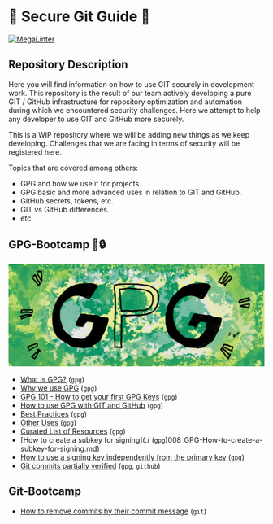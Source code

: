 # 🚨 Secure Git Guide 🚨

[![MegaLinter](https://github.com/Nautilus-Cyberneering/GPG-Bootcamp/actions/workflows/mega-linter.yml/badge.svg)](https://github.com/Nautilus-Cyberneering/GPG-Bootcamp/actions/workflows/mega-linter.yml)

## Repository Description

Here you will find information on how to use GIT securely in development work.
This repository is the result of our team actively developing a pure GIT / GitHub infrastructure for repository optimization and automation during which we encountered security challenges.
Here we attempt to help any developer to use GIT and GitHub more securely.

This is a WIP repository where we will be adding new things as we keep developing.
Challenges that we are facing in terms of security will be registered here.

Topics that are covered among others:

- GPG and how we use it for projects.
- GPG basic and more advanced uses in relation to GIT and GitHub.
- GitHub secrets, tokens, etc.
- GIT vs GitHub differences.
- etc.

## GPG-Bootcamp 🔑🔒

![GPG](media/GPG.jpg)

- [What is GPG?](./001_GPG-What-is-GPG.md) (`gpg`)
- [Why we use GPG](./002_GPG-Why-we-use-GPG.md) (`gpg`)
- [GPG 101 - How to get your first GPG Keys](./003-GPG-101-How-to-get-your-first-GPG-Keys.md) (`gpg`)
- [How to use GPG with GIT and GitHub](./004_GPG-How-to-use-GPG-with-GIT-and-GitHub.md) (`gpg`)
- [Best Practices](./005_GPG-Best-Practices.md) (`gpg`)
- [Other Uses](./006_GPG-Other-Uses.md) (`gpg`)
- [Curated List of Resources](./007_GPG-Curated-List-of-Resources.md) (`gpg`)
- [How to create a subkey for signing](./ (`gpg`)008_GPG-How-to-create-a-subkey-for-signing.md)
- [How to use a signing key independently from the primary key](./009_GPG-How-to-use-a-signing-key-independently-from-primary-key.md) (`gpg`)
- [Git commits partially verified](./010_GPG-Git-commits-partially-verified.md) (`gpg`, `github`)

## Git-Bootcamp

- [How to remove commits by their commit message](./011_How-to-remove-commits-by-commit-message.md) (`git`)
